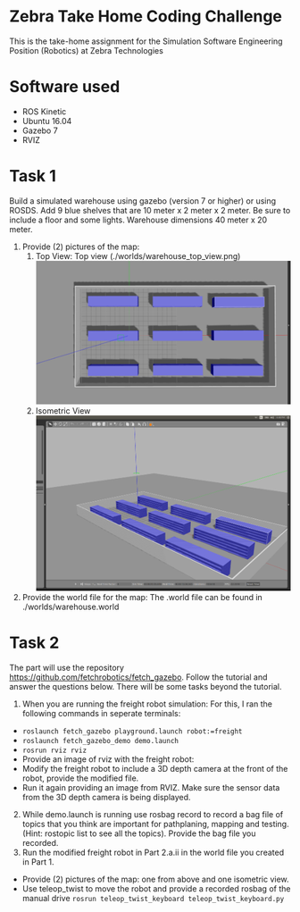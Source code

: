 # Zebra Take Home Coding Challenge
This is the take-home assignment for the Simulation Software Engineering Position (Robotics) at Zebra Technologies

# Software used
- ROS Kinetic
- Ubuntu 16.04
- Gazebo 7
- RVIZ

# Task 1
Build a simulated warehouse using gazebo (version 7 or higher) or using ROSDS. Add 9 blue shelves that are 10 meter x 2 meter x 2 meter. Be sure to include a floor and some lights. Warehouse dimensions 40 meter x 20 meter.

1. Provide (2) pictures of the map:
	1. Top View: Top view (./worlds/warehouse_top_view.png) 
![Top View Image](https://github.com/varunsampat30/zebra_coding_challenge/blob/main/warehouse_top_view.png?raw=true)
	2. Isometric View 
![Isometric View Image](https://github.com/varunsampat30/zebra_coding_challenge/blob/main/warehouse_isometric_view.png?raw=true)
2. Provide the world file for the map: The .world file can be found in ./worlds/warehouse.world


# Task 2
The part will use the repository https://github.com/fetchrobotics/fetch_gazebo. Follow the tutorial and answer the questions below. There will be some tasks beyond the tutorial. 
1. When you are running the freight robot simulation:
For this, I ran the following commands in seperate terminals:
  - `roslaunch fetch_gazebo playground.launch robot:=freight`
  - `roslaunch fetch_gazebo_demo demo.launch`
  - `rosrun rviz rviz`
  - Provide an image of rviz with the freight robot: 
  - Modify the freight robot to include a 3D depth camera at the front of the robot, provide the modified file.
  - Run it again providing an image from RVIZ. Make sure the sensor data from the 3D depth camera is being displayed. 
2. While demo.launch is running use rosbag record to record a bag file of topics that you think are important for pathplaning, mapping and testing. (Hint: rostopic list to see all the topics). Provide the bag file you recorded.
3. Run the modified freight robot in Part 2.a.ii in the world file you created in Part 1.
  - Provide (2) pictures of the map: one from above and one isometric view.
  - Use teleop_twist to move the robot and provide a recorded rosbag of the manual drive
  `rosrun teleop_twist_keyboard teleop_twist_keyboard.py`

